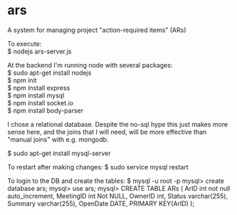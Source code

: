 # ars
A system for managing project "action-required items" (ARs)<br>

To execute:<br>
$ nodejs ars-server.js

At the backend I'm running node with several packages:<br>
$ sudo apt-get install nodejs<br>
$ npm init<br>
$ npm install express<br>
$ npm install mysql<br>
$ npm install socket.io<br>
$ npm install body-parser<br>

I chose a relational database.  Despite the no-sql hype this just makes more sense here, and the joins that I will need, will be more effective than "manual joins" with e.g. mongodb.

$ sudo apt-get install mysql-server

To restart after making changes:
$ sudo service mysql restart

To login to the DB and create the tables:
$ mysql -u root -p
mysql> create database ars;
mysql> use ars;
mysql> CREATE TABLE ARs
(
ArID int not null auto_increment,
MeetingID int Not NULL,
OwnerID int,
Status varchar(255),
Summary varchar(255),
OpenDate DATE, 
PRIMARY KEY(ArID)
);
